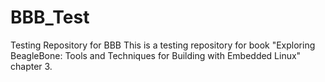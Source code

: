 # BBB_Test
Testing Repository for BBB
This is a testing repository for book "Exploring BeagleBone: Tools and Techniques for Building with Embedded Linux" chapter 3.

